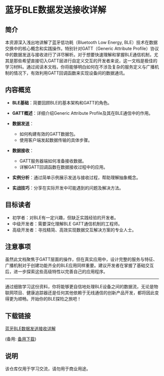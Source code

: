 # 蓝牙BLE数据发送接收详解

## 简介

本资源深入浅出地讲解了蓝牙低功耗（Bluetooth Low Energy, BLE）技术在数据交换中的核心概念和实践操作。特别针对GATT（Generic Attribute Profile）协议中的数据发送与接收进行了详尽解析。对于想要快速理解和掌握BLE通信机制，尤其是那些希望直接切入GATT层进行自定义交互的开发者来说，这一文档是极佳的学习材料。通过阅读本文档，你将能够明白如何在不涉及复杂的服务定义与广播机制的情况下，有效利用GATT回调函数来实现设备间的数据通讯。

## 内容概览

- **BLE基础**：简要回顾BLE的基本架构和GATT的角色。
  
- **GATT概述**：详细介绍Generic Attribute Profile及其在BLE通信中的作用。
  
- **数据发送**：
    - 如何构建有效的GATT数据包。
    - 使用客户端发起数据传输的具体步骤。
  
- **数据接收**：
    - GATT服务器端如何准备接收数据。
    - 详解GATT回调函数在数据接收过程中的应用。
  
- **实例分析**：通过简单示例展示发送与接收过程，帮助理解抽象概念。
  
- **实战技巧**：分享在实际开发中可能遇到的问题及解决方法。

## 目标读者

- 初学者：对BLE有一定兴趣，但缺乏实践经验的开发者。
- 中级开发者：需要深化理解BLE GATT通信机制的工程师。
- 高级开发者：寻找精简、高效实现数据交互解决方案的专业人士。

## 注意事项

虽然此文档聚焦于GATT层面的操作，但在真实应用中，设计完整的服务与特征、广播机制对于创建功能齐全的BLE应用同样重要。建议开发者在掌握了基础交互后，进一步探索这些高级特性以完善自己的应用程序。

---

通过细致学习这份资料，你将能够更自信地处理BLE设备之间的数据流，无论是物联网项目、健康追踪器还是任何其他依赖于无线通信的创新产品开发，都将因此变得更为顺畅。开始你的BLE探险之旅吧！

## 下载链接
[蓝牙BLE数据发送接收详解](https://pan.quark.cn/s/4174e74924a8) 

(备用: [备用下载](https://pan.baidu.com/s/1oCfMTNxqNhPMfZyJW5iUNg?pwd=1234))

## 说明

该仓库仅用于学习交流，请勿用于商业用途。
